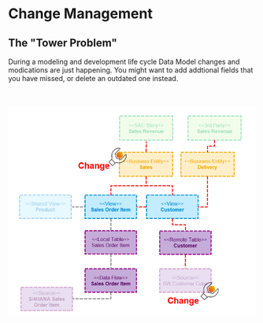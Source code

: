 # Change Management

## The "Tower Problem"
During a modeling and development life cycle Data Model changes and modications are just happening. You might want to add addtional fields that you have missed, or delete an outdated one instead. 

<br><br>![](/exercises/ex1/images/cm_01.png)
